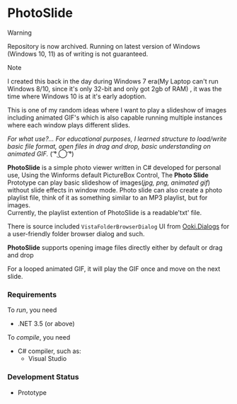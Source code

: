 # PhotoSlide 

> [!WARNING]
> Repository is now archived. Running on latest version of Windows (Windows 10, 11) as of writing is not guaranteed.
> 

> [!NOTE]
> I created this back in the day during Windows 7 era(My Laptop can't run Windows 8/10, since it's only 32-bit and only got 2gb of RAM) , it was the time where Windows 10 is at it's early adoption.
> 
> This is one of my random ideas where I want to play a slideshow of images including animated GIF's which is also capable running multiple instances where each window plays different slides.
>
> _For what use?... For educational purposes, I learned structure to load/write basic file format, open files in drag and drop, basic understanding on animated GIF._ ( ͡° ͜◯ ͡°)  

<b>PhotoSlide</b> is a simple photo viewer written in C# developed for personal use, Using the Winforms default PictureBox Control, The <b>Photo Slide</b> Prototype can play basic slideshow of images(*jpg, png, animated gif*) without slide effects in window mode. Photo slide can also create a photo playlist file, think of it as something similar to an MP3 playlist, but for images. <br>
Currently, the playlist extention of PhotoSlide is a readable'txt' file.

There is source included `VistaFolderBrowserDialog` UI from [Ooki.Dialogs](http://www.ookii.org/software/dialogs/) for a user-friendly folder browser dialog and such.

<b>PhotoSlide</b> supports opening image files directly either by default or drag and drop<br>

For a looped animated GIF, it will play the GIF once and move on the next slide.

### Requirements
To *run*, you need

* .NET 3.5 (or above)

To *compile*, you need

* C# compiler, such as:
	* Visual Studio

### Development Status
* Prototype
